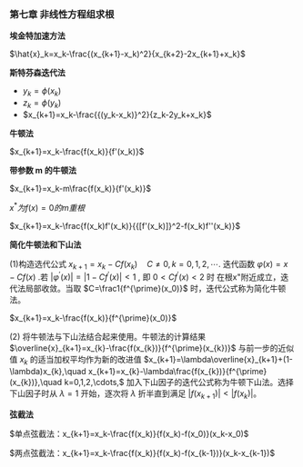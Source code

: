 ### **第七章 非线性方程组求根**

**埃金特加速方法**

$\hat{x}_k=x_k-\frac{(x_{k+1}-x_k)^2}{x_{k+2}-2x_{k+1}+x_k}$

**斯特芬森迭代法**

- $y_k=\phi(x_k)$
- $z_k=\phi(y_k)$
- $x_{k+1}=x_k-\frac{{(y_k-x_k)}^2}{z_k-2y_k+x_k}$

**牛顿法**

$x_{k+1}=x_k-\frac{f(x_k)}{f'(x_k)}$

**带参数 m 的牛顿法**

$x_{k+1}=x_k-m\frac{f(x_k)}{f'(x_k)}$

$x^*为f(x)=0的m重根$

$x_{k+1}=x_k-\frac{f(x_k)f'(x_k)}{{[f'(x_k)]}^2-f(x_k)f''(x_k)}$

**简化牛顿法和下山法**

(1)构造选代公式 $x_{k+1}=x_{k}-Cf(x_{k})\quad C\neq0,k=0,1,2,\cdots.$
迭代函数 $\varphi(x)=x-Cf(x)$ .若 $\left|\varphi^\prime(x)\right|=\left|1-Cf^{\prime}(x)\right|<1$ , 即 $0<Cf^\prime(x)<2$ 时
在根x"附近成立，迭代法局部收敛。当取 $C=\frac1{f^{\prime}(x_0)}$ 时，迭代公式称为简化牛顿法。

$x_{k+1}=x_k-\frac{f(x_k)}{f^{\prime}(x_0)}$

(2) 将牛顿法与下山法结合起来使用。牛顿法的计算结果 $\overline{x}_{k+1}=x_{k}-\frac{f(x_{k})}{f^{\prime}(x_{k})}$ 与前一步的近似值 $x_k$ 的适当加权平均作为新的改进值
 $x_{k+1}=\lambda\overline{x}_{k+1}+(1-\lambda)x_{k},\quad x_{k+1}=x_{k}-\lambda\frac{f(x_{k})}{f^{\prime}(x_{k})},\quad k=0,1,2,\cdots,$
加入下山因子的迭代公式称为牛顿下山法。选择下山因子时从 $\lambda=1$ 开始，逐次将 $\lambda$ 折半直到满足 $\left|f(x_{k+1})\right|<\left|f(x_{k})\right|$。


**弦截法**

$单点弦截法：x_{k+1}=x_k-\frac{f(x_k)}{f(x_k)-f(x_0)}(x_k-x_0)$

$两点弦截法：x_{k+1}=x_k-\frac{f(x_k)}{f(x_k)-f(x_{k-1})}(x_k-x_{k-1})$

